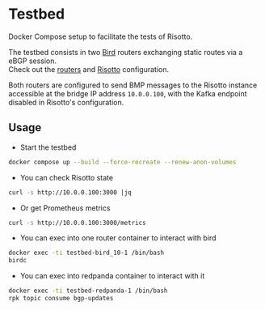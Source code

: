 # Testbed

Docker Compose setup to facilitate the tests of Risotto.

The testbed consists in two [Bird](https://bird.network.cz/) routers exchanging static routes via a eBGP session.  
Check out the [routers](./config/bird/) and [Risotto](./config/risotto/) configuration.

Both routers are configured to send BMP messages to the Risotto instance accessible at the bridge IP address `10.0.0.100`, with the Kafka endpoint disabled in Risotto's configuration.

## Usage

* Start the testbed

```sh
docker compose up --build --force-recreate --renew-anon-volumes
```

* You can check Risotto state

```sh
curl -s http://10.0.0.100:3000 |jq
```

* Or get Prometheus metrics

```sh
curl -s http://10.0.0.100:3000/metrics
```

* You can exec into one router container to interact with bird

```sh
docker exec -ti testbed-bird_10-1 /bin/bash
birdc
```

* You can exec into redpanda container to interact with it

```sh
docker exec -ti testbed-redpanda-1 /bin/bash
rpk topic consume bgp-updates
```